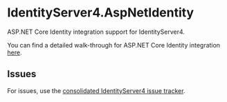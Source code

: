 # IdentityServer4.AspNetIdentity

ASP.NET Core Identity integration support for IdentityServer4.

You can find a detailed walk-through for ASP.NET Core Identity integration [here](https://identityserver4.readthedocs.io/en/latest/quickstarts/8_aspnet_identity.html).

## Issues

For issues, use the [consolidated IdentityServer4 issue tracker](https://github.com/IdentityServer/IdentityServer4/issues).
